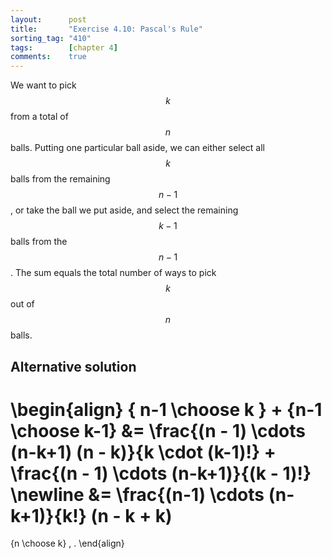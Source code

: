 ```yaml
---
layout:      post
title:       "Exercise 4.10: Pascal's Rule"
sorting_tag: "410"
tags:        [chapter 4]
comments:    true
---
```


We want to pick $$k$$ from a total of $$n$$ balls. Putting one particular ball
aside, we can either select all $$k$$ balls from the remaining $$n-1$$, or take
the ball we put aside, and select the remaining $$k-1$$ balls from the $$n-1$$.
The sum equals the total number of ways to pick $$k$$ out of $$n$$ balls.

## Alternative solution

\begin{align}
  { n-1 \choose k } + {n-1 \choose k-1}
  &=
  \frac{(n - 1) \cdots (n-k+1) (n - k)}{k \cdot (k-1)!}
  +
  \frac{(n - 1) \cdots (n-k+1)}{(k - 1)!}
  \newline
  &=
  \frac{(n-1) \cdots (n-k+1)}{k!}
  (n - k + k)
  =
  {n \choose k}
  \, .
\end{align}
